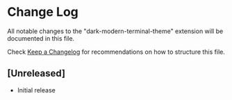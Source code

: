 # Change Log

All notable changes to the "dark-modern-terminal-theme" extension will be documented in this file.

Check [Keep a Changelog](http://keepachangelog.com/) for recommendations on how to structure this file.

## [Unreleased]

- Initial release